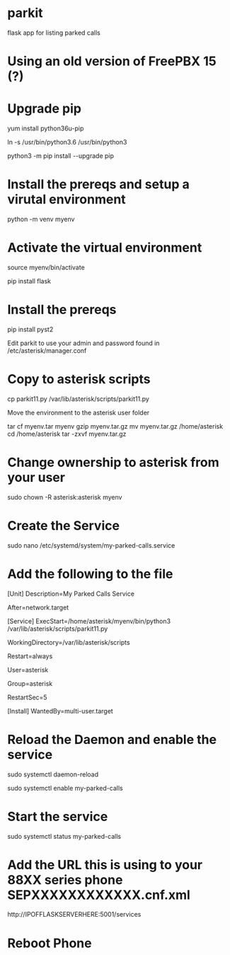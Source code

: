 # parkit
flask app for listing parked calls

# Using an old version of FreePBX 15 (?) 
# Upgrade pip 
yum install python36u-pip

ln -s /usr/bin/python3.6 /usr/bin/python3

python3 -m pip install --upgrade pip


# Install the prereqs and setup a virutal environment

python -m venv myenv

# Activate the virtual environment

source myenv/bin/activate

pip install flask

# Install the prereqs
pip install pyst2

Edit parkit to use your admin and password found in /etc/asterisk/manager.conf

# Copy to asterisk scripts 

cp parkit11.py /var/lib/asterisk/scripts/parkit11.py

Move the environment to the asterisk user folder

tar cf myenv.tar myenv
gzip myenv.tar.gz
mv myenv.tar.gz /home/asterisk
cd /home/asterisk
tar -zxvf myenv.tar.gz

# Change ownership to asterisk from your user

sudo chown -R asterisk:asterisk myenv

# Create the Service

sudo nano /etc/systemd/system/my-parked-calls.service

# Add the following to the file

[Unit]
Description=My Parked Calls Service

After=network.target

[Service]
ExecStart=/home/asterisk/myenv/bin/python3 /var/lib/asterisk/scripts/parkit11.py

WorkingDirectory=/var/lib/asterisk/scripts

Restart=always

User=asterisk

Group=asterisk

RestartSec=5

[Install]
WantedBy=multi-user.target

# Reload the Daemon and enable the service

sudo systemctl daemon-reload

sudo systemctl enable my-parked-calls

# Start the service

sudo systemctl status my-parked-calls


# Add the URL this is using to your 88XX series phone SEPXXXXXXXXXXXX.cnf.xml

<directoryURL>http://IPOFFLASKSERVERHERE:5001/services</directoryURL>

# Reboot Phone
